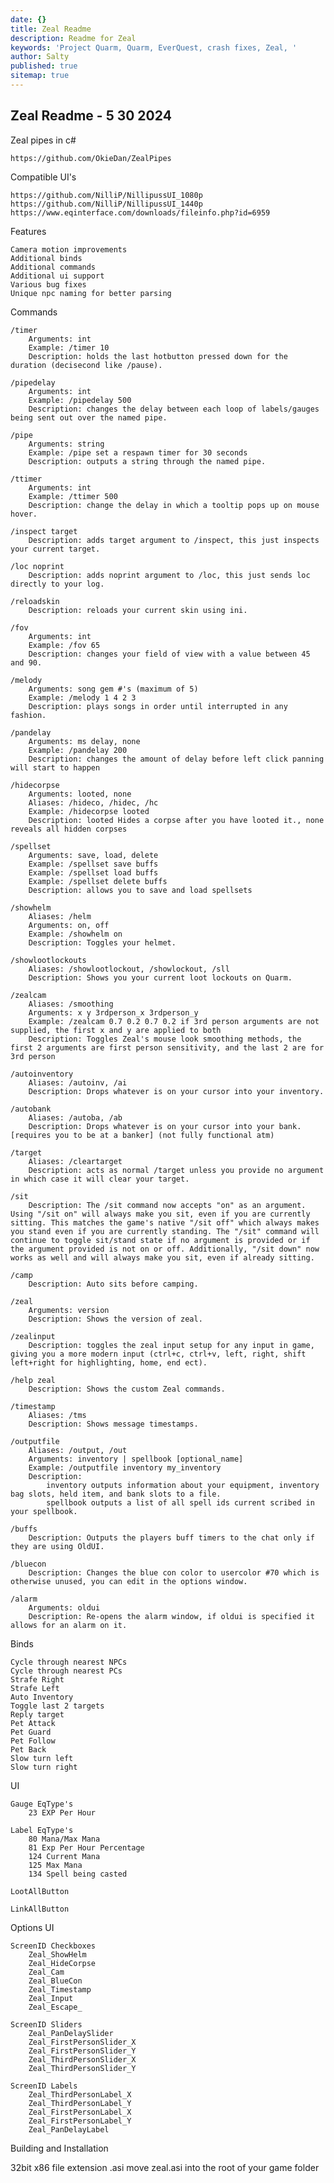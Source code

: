 ```yaml
---
date: {}
title: Zeal Readme
description: Readme for Zeal
keywords: 'Project Quarm, Quarm, EverQuest, crash fixes, Zeal, '
author: Salty
published: true
sitemap: true
---
```

## Zeal Readme - 5 30 2024



Zeal pipes in c#

    https://github.com/OkieDan/ZealPipes

Compatible UI's

    https://github.com/NilliP/NillipussUI_1080p
    https://github.com/NilliP/NillipussUI_1440p
    https://www.eqinterface.com/downloads/fileinfo.php?id=6959

Features

    Camera motion improvements
    Additional binds
    Additional commands
    Additional ui support
    Various bug fixes
    Unique npc naming for better parsing

Commands

    /timer
        Arguments: int
        Example: /timer 10
        Description: holds the last hotbutton pressed down for the duration (decisecond like /pause).

    /pipedelay
        Arguments: int
        Example: /pipedelay 500
        Description: changes the delay between each loop of labels/gauges being sent out over the named pipe.

    /pipe
        Arguments: string
        Example: /pipe set a respawn timer for 30 seconds
        Description: outputs a string through the named pipe.

    /ttimer
        Arguments: int
        Example: /ttimer 500
        Description: change the delay in which a tooltip pops up on mouse hover.

    /inspect target
        Description: adds target argument to /inspect, this just inspects your current target.

    /loc noprint
        Description: adds noprint argument to /loc, this just sends loc directly to your log.

    /reloadskin
        Description: reloads your current skin using ini.

    /fov
        Arguments: int
        Example: /fov 65
        Description: changes your field of view with a value between 45 and 90.

    /melody
        Arguments: song gem #'s (maximum of 5)
        Example: /melody 1 4 2 3
        Description: plays songs in order until interrupted in any fashion.

    /pandelay
        Arguments: ms delay, none
        Example: /pandelay 200
        Description: changes the amount of delay before left click panning will start to happen

    /hidecorpse
        Arguments: looted, none
        Aliases: /hideco, /hidec, /hc
        Example: /hidecorpse looted
        Description: looted Hides a corpse after you have looted it., none reveals all hidden corpses

    /spellset
        Arguments: save, load, delete
        Example: /spellset save buffs
        Example: /spellset load buffs
        Example: /spellset delete buffs
        Description: allows you to save and load spellsets

    /showhelm
        Aliases: /helm
        Arguments: on, off
        Example: /showhelm on
        Description: Toggles your helmet.

    /showlootlockouts
        Aliases: /showlootlockout, /showlockout, /sll
        Description: Shows you your current loot lockouts on Quarm.

    /zealcam
        Aliases: /smoothing
        Arguments: x y 3rdperson_x 3rdperson_y
        Example: /zealcam 0.7 0.2 0.7 0.2 if 3rd person arguments are not supplied, the first x and y are applied to both
        Description: Toggles Zeal's mouse look smoothing methods, the first 2 arguments are first person sensitivity, and the last 2 are for 3rd person

    /autoinventory
        Aliases: /autoinv, /ai
        Description: Drops whatever is on your cursor into your inventory.

    /autobank
        Aliases: /autoba, /ab
        Description: Drops whatever is on your cursor into your bank. [requires you to be at a banker] (not fully functional atm)

    /target
        Aliases: /cleartarget
        Description: acts as normal /target unless you provide no argument in which case it will clear your target.

    /sit
        Description: The /sit command now accepts "on" as an argument. Using "/sit on" will always make you sit, even if you are currently sitting. This matches the game's native "/sit off" which always makes you stand even if you are currently standing. The "/sit" command will continue to toggle sit/stand state if no argument is provided or if the argument provided is not on or off. Additionally, "/sit down" now works as well and will always make you sit, even if already sitting.

    /camp
        Description: Auto sits before camping.

    /zeal
        Arguments: version
        Description: Shows the version of zeal.

    /zealinput
        Description: toggles the zeal input setup for any input in game, giving you a more modern input (ctrl+c, ctrl+v, left, right, shift left+right for highlighting, home, end ect).

    /help zeal
        Description: Shows the custom Zeal commands.

    /timestamp
        Aliases: /tms
        Description: Shows message timestamps.

    /outputfile
        Aliases: /output, /out
        Arguments: inventory | spellbook [optional_name]
        Example: /outputfile inventory my_inventory
        Description:
            inventory outputs information about your equipment, inventory bag slots, held item, and bank slots to a file.
            spellbook outputs a list of all spell ids current scribed in your spellbook.

    /buffs
        Description: Outputs the players buff timers to the chat only if they are using OldUI.

    /bluecon
        Description: Changes the blue con color to usercolor #70 which is otherwise unused, you can edit in the options window.

    /alarm
        Arguments: oldui
        Description: Re-opens the alarm window, if oldui is specified it allows for an alarm on it.

Binds

    Cycle through nearest NPCs
    Cycle through nearest PCs
    Strafe Right
    Strafe Left
    Auto Inventory
    Toggle last 2 targets
    Reply target
    Pet Attack
    Pet Guard
    Pet Follow
    Pet Back
    Slow turn left
    Slow turn right

UI

    Gauge EqType's
        23 EXP Per Hour

    Label EqType's
        80 Mana/Max Mana
        81 Exp Per Hour Percentage
        124 Current Mana
        125 Max Mana
        134 Spell being casted

    LootAllButton

    LinkAllButton

Options UI

    ScreenID Checkboxes
        Zeal_ShowHelm
        Zeal_HideCorpse
        Zeal_Cam
        Zeal_BlueCon
        Zeal_Timestamp
        Zeal_Input
        Zeal_Escape_

    ScreenID Sliders
        Zeal_PanDelaySlider
        Zeal_FirstPersonSlider_X
        Zeal_FirstPersonSlider_Y
        Zeal_ThirdPersonSlider_X
        Zeal_ThirdPersonSlider_Y

    ScreenID Labels
        Zeal_ThirdPersonLabel_X
        Zeal_ThirdPersonLabel_Y
        Zeal_FirstPersonLabel_X
        Zeal_FirstPersonLabel_Y
        Zeal_PanDelayLabel

Building and Installation

32bit x86
file extension .asi
move zeal.asi into the root of your game folder
